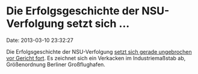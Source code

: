 Die Erfolgsgeschichte der NSU-Verfolgung setzt sich \...
========================================================

Date: 2013-03-10 23:32:27

Die Erfolgsgeschichte der NSU-Verfolgung [setzt sich gerade ungebrochen
vor Gericht
fort](http://www.fr-online.de/neonazi-terror/scheiss-seo-immer,1477338,22047670.html).
Es zeichnet sich ein Verkacken im Industriemaßstab ab, Größenordnung
Berliner Großflughafen.
